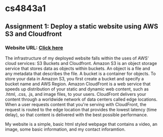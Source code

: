 # cs4843a1
## Assignment 1: Deploy a static website using AWS S3 and Cloudfront

### Website URL: [Click here](d3bz67olgtfbf2.cloudfront.net)



<p> The infrastructure of my deployed website falls within the uses of AWS' cloud services: S3 Buckets and Cloudfront.
Amazon S3 is an object storage service that stores data as objects within buckets. An object is a file and any metadata that describes the file. A bucket is a container for objects. To store your data in Amazon S3, you first create a bucket and specify a bucket name and AWS Region. Amazon CloudFront is a web service that speeds up distribution of your static and dynamic web content, such as .html, .css, .js, and image files, to your users. CloudFront delivers your content through a worldwide network of data centers called edge locations. When a user requests content that you're serving with CloudFront, the request is routed to the edge location that provides the lowest latency (time delay), so that content is delivered with the best possible performance. </p>

<p> My website is a simple, basic html styled webpage that contains a video, an image, some basic information, and my contact inforamtion. </p>
